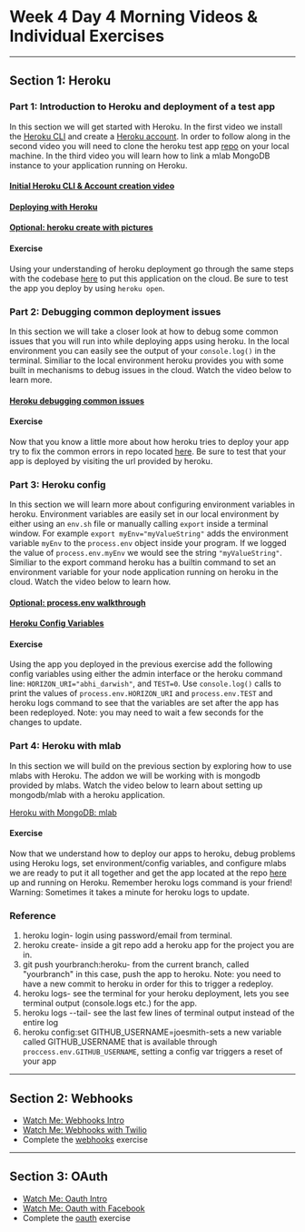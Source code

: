 # Week 4 Day 4 Morning Videos & Individual Exercises

---

## Section 1: Heroku

### Part 1: Introduction to Heroku and deployment of a test app

In this section we will get started with Heroku. In the first video we install the [Heroku CLI](https://devcenter.heroku.com/articles/heroku-cli) and create a [Heroku account](https://www.heroku.com). In order to follow along in the second video you will need to clone the heroku test app [repo](https://github.com/horizons-school-of-technology/heroku-testapp) on your local machine. In the third video you will learn how to link a mlab MongoDB instance to your application running on Heroku.

#### [Initial Heroku CLI & Account creation video](https://vimeo.com/222642703)
#### [Deploying with Heroku](https://vimeo.com/222645394)
#### [Optional: heroku create with pictures](https://vimeo.com/222645486)

#### Exercise 
    
Using your understanding of heroku deployment go through the same steps with the codebase [here](https://github.com/horizons-school-of-technology/heroku-app-exercise) to put this application on the cloud.
Be sure to test the app you deploy by using `heroku open`.


### Part 2: Debugging common deployment issues 

In this section we will take a closer look at how to debug some common issues that you will run into while deploying apps using heroku. In the local environment you can easily see the output of your `console.log()` 
in the terminal. Similiar to the local environment heroku provides you with some built in mechanisms to debug issues in the cloud. Watch the video below to learn more.

#### [Heroku debugging common issues](https://vimeo.com/222650288)

#### Exercise
    
Now that you know a little more about how heroku tries to deploy your app try to fix the common errors in repo located [here](https://github.com/horizons-school-of-technology/heroku-error-app). Be sure to test that your app is deployed by visiting the url provided by heroku.


### Part 3: Heroku config

In this section we will learn more about configuring environment variables in heroku. Environment variables are easily set in our local environment by either using an `env.sh` file or manually calling `export` inside a terminal window. For example `export myEnv="myValueString"` adds the environment variable `myEnv` to the `process.env` object inside your program. If we logged the value of `process.env.myEnv` we would see the string `"myValueString"`. Similiar to the export command heroku has a builtin command to set an environment variable for your node application running on heroku in the cloud. Watch the video below to learn how.

#### [Optional: process.env walkthrough](https://vimeo.com/222652293)
#### [Heroku Config Variables](https://vimeo.com/222654441)

#### Exercise
    
Using the app you deployed in the previous exercise add the following config variables using either the admin interface or the heroku command line: `HORIZON_URI="abhi_darwish"`, and `TEST=0`. Use `console.log()` calls to print the values of `process.env.HORIZON_URI` and `process.env.TEST` and heroku logs command to see that the variables are set after the app has been redeployed. Note: you may need to wait a few seconds for the changes to update.

### Part 4: Heroku with mlab

In this section we will build on the previous section by exploring how to use mlabs with Heroku. The addon we will be working with is mongodb provided by mlabs. Watch the video below to learn about setting up mongodb/mlab with a heroku application. 

[Heroku with MongoDB: mlab](https://vimeo.com/222664592)

#### Exercise

Now that we understand how to deploy our apps to heroku, debug problems using Heroku logs, set environment/config variables, and configure mlabs we are ready to put it all together and get the app located at the repo [here](https://github.com/horizons-school-of-technology/heroku-final-exercise) up and running on Heroku. Remember heroku logs command is your friend! Warning: Sometimes it takes a minute for heroku logs to update.


### Reference

1. heroku login- login using password/email from terminal.
1. heroku create- inside a git repo add a heroku app for the project you are in.
1. git push yourbranch:heroku- from the current branch, called "yourbranch" in this case, push the app to heroku. Note: you need to have a new commit to heroku in order for this to trigger a redeploy.
1. heroku logs- see the terminal for your heroku deployment, lets you see terminal output (console.logs etc.) for the app.
1. heroku logs --tail- see the last few lines of terminal output instead of the entire log
1. heroku config:set GITHUB_USERNAME=joesmith-sets a new variable called GITHUB_USERNAME that is available through `proccess.env.GITHUB_USERNAME`, setting a config var triggers a reset of your app


---

## Section 2: Webhooks
- [Watch Me: Webhooks Intro](https://vimeo.com/222624480)
- [Watch Me: Webhooks with Twilio](https://vimeo.com/222623051)
- Complete the [webhooks](webhooks/) exercise

---

## Section 3: OAuth
- [Watch Me: Oauth Intro](https://vimeo.com/222398661)
- [Watch Me: Oauth with Facebook](https://vimeo.com/222398704)
- Complete the [oauth](oauth/) exercise

